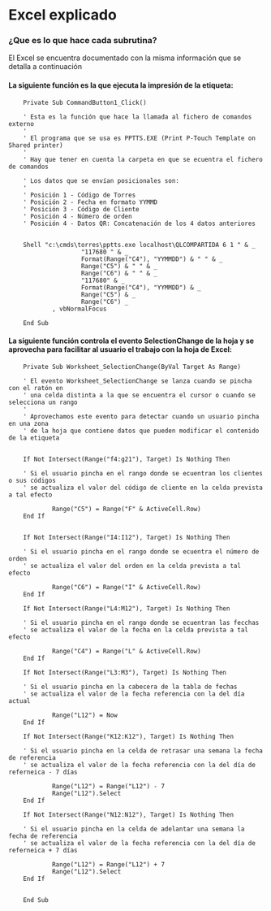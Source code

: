 # Excel explicado
### ¿Que es lo que hace cada subrutina?

El Excel se encuentra documentado con la misma información que se detalla a continuación


#### La siguiente función es la que ejecuta la impresión de la etiqueta:

        Private Sub CommandButton1_Click()

        ' Esta es la función que hace la llamada al fichero de comandos externo
        '
        ' El programa que se usa es PPTTS.EXE (Print P-Touch Template on Shared printer)
        '
        ' Hay que tener en cuenta la carpeta en que se ecuentra el fichero de comandos

        ' Los datos que se envían posicionales son:
        '
        ' Posición 1 - Código de Torres
        ' Posición 2 - Fecha en formato YYMMD
        ' Posición 3 - Código de Cliente
        ' Posición 4 - Número de orden
        ' Posición 4 - Datos QR: Concatenación de los 4 datos anteriores

        
        Shell "c:\cmds\torres\pptts.exe localhost\QLCOMPARTIDA 6 1 " & _
                        "117680 " & _
                        Format(Range("C4"), "YYMMDD") & " " & _
                        Range("C5") & " " & _
                        Range("C6") & " " & _
                        "117680" & _
                        Format(Range("C4"), "YYMMDD") & _
                        Range("C5") & _
                        Range("C6") _
                , vbNormalFocus

        End Sub



#### La siguiente función controla el evento SelectionChange de la hoja y se aprovecha para facilitar al usuario el trabajo con la hoja de Excel:

        Private Sub Worksheet_SelectionChange(ByVal Target As Range)

        ' El evento Worksheet_SelectionChange se lanza cuando se pincha con el ratón en
        ' una celda distinta a la que se encuentra el cursor o cuando se selecciona un rango
        '
        ' Aprovechamos este evento para detectar cuando un usuario pincha en una zona
        ' de la hoja que contiene datos que pueden modificar el contenido de la etiqueta


        If Not Intersect(Range("f4:g21"), Target) Is Nothing Then
                
        ' Si el usuario pincha en el rango donde se ecuentran los clientes o sus códigos
        ' se actualiza el valor del código de cliente en la celda prevista a tal efecto
                
                Range("C5") = Range("F" & ActiveCell.Row)
        End If


        If Not Intersect(Range("I4:I12"), Target) Is Nothing Then
                
        ' Si el usuario pincha en el rango donde se ecuentra el número de orden
        ' se actualiza el valor del orden en la celda prevista a tal efecto
                
                Range("C6") = Range("I" & ActiveCell.Row)
        End If

        If Not Intersect(Range("L4:M12"), Target) Is Nothing Then
                                
        ' Si el usuario pincha en el rango donde se ecuentran las fecchas
        ' se actualiza el valor de la fecha en la celda prevista a tal efecto
                
                Range("C4") = Range("L" & ActiveCell.Row)
        End If

        If Not Intersect(Range("L3:M3"), Target) Is Nothing Then
                
        ' Si el usuario pincha en la cabecera de la tabla de fechas
        ' se actualiza el valor de la fecha referencia con la del día actual
                                
                Range("L12") = Now
        End If

        If Not Intersect(Range("K12:K12"), Target) Is Nothing Then
                
        ' Si el usuario pincha en la celda de retrasar una semana la fecha de referencia
        ' se actualiza el valor de la fecha referencia con la del día de referneica - 7 días
                                
                Range("L12") = Range("L12") - 7
                Range("L12").Select
        End If

        If Not Intersect(Range("N12:N12"), Target) Is Nothing Then
                
        ' Si el usuario pincha en la celda de adelantar una semana la fecha de referencia
        ' se actualiza el valor de la fecha referencia con la del día de referneica + 7 días
                                
                Range("L12") = Range("L12") + 7
                Range("L12").Select
        End If


        End Sub


